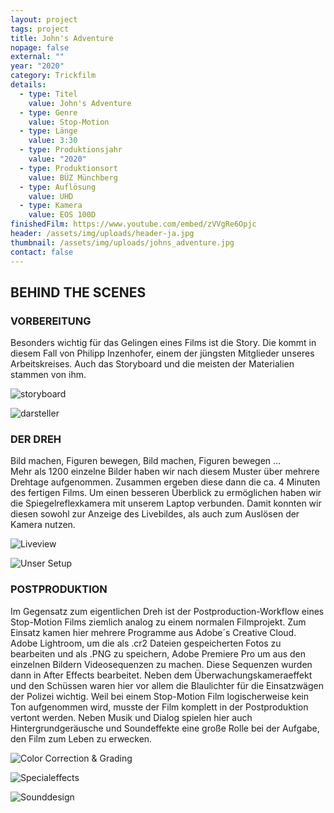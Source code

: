 ```yaml
---
layout: project
tags: project
title: John's Adventure
nopage: false
external: ""
year: "2020"
category: Trickfilm
details:
  - type: Titel
    value: John's Adventure
  - type: Genre
    value: Stop-Motion
  - type: Länge
    value: 3:30
  - type: Produktionsjahr
    value: "2020"
  - type: Produktionsort
    value: BÜZ Münchberg
  - type: Auflösung
    value: UHD
  - type: Kamera
    value: EOS 100D
finishedFilm: https://www.youtube.com/embed/zVVgRe6Opjc
header: /assets/img/uploads/header-ja.jpg
thumbnail: /assets/img/uploads/johns_adventure.jpg
contact: false
---
```


## BEHIND THE SCENES

### VORBEREITUNG

Besonders wichtig für das Gelingen eines Films ist die Story. Die kommt in diesem Fall von Philipp Inzenhofer, einem der jüngsten Mitglieder unseres Arbeitskreises. Auch das Storyboard und die meisten der Materialien stammen von ihm.

![storyboard](/assets/img/uploads/ja1.jpg "Entwicklung des Storyboards")

![darsteller](/assets/img/uploads/ja2.jpg "Darsteller waren schnell gefunden.")

### DER DREH

Bild machen, Figuren bewegen, Bild machen, Figuren bewegen …\
Mehr als 1200 einzelne Bilder haben wir nach diesem Muster über mehrere Drehtage aufgenommen. Zusammen ergeben diese dann die ca. 4 Minuten des fertigen Films. Um einen besseren Überblick zu ermöglichen haben wir die Spiegelreflexkamera mit unserem Laptop verbunden. Damit konnten wir diesen sowohl zur Anzeige des Livebildes, als auch zum Auslösen der Kamera nutzen.

![Liveview](/assets/img/uploads/ja3.jpg "Liveview via EOS Utility")

![Unser Setup](/assets/img/uploads/ja4.jpg "Unser Setup")

### POSTPRODUKTION

Im Gegensatz zum eigentlichen Dreh ist der Postproduction-Workflow eines Stop-Motion Films ziemlich analog zu einem normalen Filmprojekt. Zum Einsatz kamen hier mehrere Programme aus Adobe´s Creative Cloud. Adobe Lightroom, um die als .cr2 Dateien gespeicherten Fotos zu bearbeiten und als .PNG zu speichern, Adobe Premiere Pro um aus den einzelnen Bildern Videosequenzen zu machen. Diese Sequenzen wurden dann in After Effects bearbeitet. Neben dem Überwachungskameraeffekt und den Schüssen waren hier vor allem die Blaulichter für die Einsatzwägen der Polizei wichtig. Weil bei einem Stop-Motion Film logischerweise kein Ton aufgenommen wird, musste der Film komplett in der Postproduktion vertont werden. Neben Musik und Dialog spielen hier auch Hintergrundgeräusche und Soundeffekte eine große Rolle bei der Aufgabe, den Film zum Leben zu erwecken.

![Color Correction & Grading](/assets/img/uploads/ja5.jpg "Color Correction & Grading (vorher/nachher)")

![Specialeffects](/assets/img/uploads/ja6.jpg "Specialeffects: Blaulichter, Schüsse, etc.")

![Sounddesign](/assets/img/uploads/ja7.jpg "Sounddesign")
